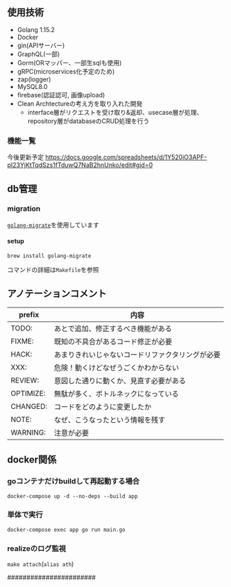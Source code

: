 ## 使用技術
- Golang 1.15.2
- Docker
- gin(APIサーバー)
- GraphQL(一部)
- Gorm(ORマッパー、一部生sqlも使用)
- gRPC(microservices化予定のため)
- zap(logger)
- MySQL8.0
- firebase(認証認可, 画像upload)
- Clean Archtectureの考え方を取り入れた開発
  - interface層がリクエストを受け取り&返却、usecase層が処理、repository層がdatabaseのCRUD処理を行う

### 機能一覧
今後更新予定
https://docs.google.com/spreadsheets/d/1Y520iO3APF-pI23YjKtTqdSzs1fTduwQ7NaB2hnUnko/edit#gid=0

## db管理
### migration
[`golang-migrate`](https://github.com/golang-migrate/migrate)を使用しています

#### setup
```
brew install golang-migrate
```

コマンドの詳細は`Makefile`を参照

## アノテーションコメント
| prefix | 内容 |
| ---- | ---- |
| TODO: |  あとで追加、修正するべき機能がある |
| FIXME: | 既知の不具合があるコード修正が必要 |
| HACK: | あまりきれいじゃないコードリファクタリングが必要 |
| XXX: | 危険！動くけどなぜうごくかわからない |
| REVIEW: | 意図した通りに動くか、見直す必要がある |
| OPTIMIZE: |  無駄が多く、ボトルネックになっている |
| CHANGED: |  コードをどのように変更したか |
| NOTE: | なぜ、こうなったという情報を残す |
| WARNING: |  注意が必要 |

## docker関係
### goコンテナだけbuildして再起動する場合
`docker-compose up -d --no-deps --build app`

### 単体で実行
`docker-compose exec app go run main.go`

### realizeのログ監視
`make attach`(`alias ath`)

#######################
